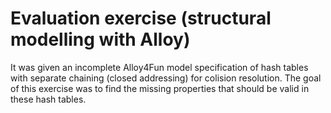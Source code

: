 # Evaluation exercise (structural modelling with Alloy)

It was given an incomplete Alloy4Fun model specification of hash tables with separate chaining (closed addressing) for colision resolution. The goal of this exercise was to find the missing properties that should be valid in these hash tables. 
